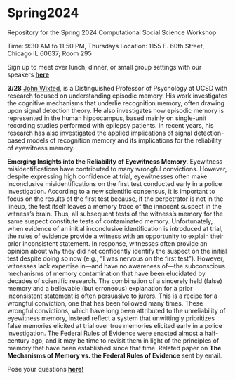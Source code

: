 # Spring2024
Repository for the Spring 2024 Computational Social Science Workshop

Time: 9:30 AM to 11:50 PM, Thursdays
Location: 1155 E. 60th Street, Chicago IL 60637; Room 295

Sign up to meet over lunch, dinner, or small group settings with our speakers [**here**](https://docs.google.com/spreadsheets/d/18tySJ3FJ8zT8Sh8JW6SixkFsZCOMSZOqru8kVEzVQwo/edit?usp=sharing)

**3/28** [John Wixted](https://psychology.ucsd.edu/people/profiles/jwixted.html), is a Distinguished Professor of Psychology at UCSD with research focused on understanding episodic memory. His work investigates the cognitive mechanisms that underlie recognition memory, often drawing upon signal detection theory. He also investigates how episodic memory is represented in the human hippocampus, based mainly on single-unit recording studies performed with epilepsy patients. In recent years, his research has also investigated the applied implications of signal detection-based models of recognition memory and its implications for the reliability of eyewitness memory.

**Emerging Insights into the Reliability of Eyewitness Memory**. Eyewitness misidentifications have contributed to many wrongful convictions. However, despite expressing high confidence at trial, eyewitnesses often make inconclusive misidentifications on the first test conducted early in a police investigation. According to a new scientific consensus, it is important to focus on the results of the first test because, if the perpetrator is not in the lineup, the test itself leaves a memory trace of the innocent suspect in the witness’s brain. Thus, all subsequent tests of the witness’s memory for the same suspect constitute tests of contaminated memory. Unfortunately, when evidence of an initial inconclusive identification is introduced at trial, the rules of evidence provide a witness with an opportunity to explain their prior inconsistent statement. In response, witnesses often provide an opinion about why they did not confidently identify the suspect on the initial test despite doing so now (e.g., “I was nervous on the first test”). However, witnesses lack expertise in—and have no awareness of—the subconscious mechanisms of memory contamination that have been elucidated by decades of scientific research. The combination of a sincerely held (false) memory and a believable (but erroneous) explanation for a prior inconsistent statement is often persuasive to jurors. This is a recipe for a wrongful conviction, one that has been followed many times. These wrongful convictions, which have long been attributed to the unreliability of eyewitness memory, instead reflect a system that unwittingly prioritizes false memories elicited at trial over true memories elicited early in a police investigation. The Federal Rules of Evidence were enacted almost a half-century ago, and it may be time to revisit them in light of the principles of memory that have been established since that time. Related paper on **The Mechanisms of Memory vs. the Federal Rules of Evidence** sent by email.

Pose your questions [**here!**]([https://github.com/uchicago-computation-workshop/Winter2024/issues/8](https://github.com/uchicago-computation-workshop/Spring2024/issues/1)https://github.com/uchicago-computation-workshop/Spring2024/issues/1)
